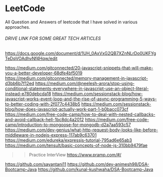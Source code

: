 # LeetCode
All Question and Answers of leetcode that I have solved in various approaches.

######  DRIVE LINK FOR SOME GREAT TECH ARTICLES #####
https://docs.google.com/document/d/1UH_0AxVxG2QB7XZnNLrDo0UKFYgTeDqVOAdhvNf4Hqw/edit


https://medium.com/gitconnected/20-javascript-snippets-that-will-make-you-a-better-developer-68dfe4bf5019
https://medium.com/gitconnected/memory-management-in-javascript-d3bb6b7f12ed
https://medium.com/@neelesh-arora/stop-using-conditional-statements-everywhere-in-javascript-use-an-object-literal-instead-e780debcda18
https://medium.com/sessionstack-blog/how-javascript-works-event-loop-and-the-rise-of-async-programming-5-ways-to-better-coding-with-2f077c4438b5
https://medium.com/sessionstack-blog/how-does-javascript-actually-work-part-1-b0bacc073cf
https://medium.com/free-code-camp/how-to-deal-with-nested-callbacks-and-avoid-callback-hell-1bc8dc4a2012
https://medium.com/free-code-camp/introduction-to-mongoose-for-mongodb-d2a7aa593c57
https://medium.com/dev-genius/what-http-request-body-looks-like-before-middleware-in-nodejs-express-117ab9c63701
https://medium.com/edureka/expressjs-tutorial-795ad6e65ab3
https://medium.com/tensult/basic-concepts-of-node-js-310bb9479fae


>>Practice InterView
https://www.pramp.com/#/

>>
https://github.com/sayantani11
https://github.com/dey-animesh98/DSA-Bootcamp-Java
https://github.com/kunal-kushwaha/DSA-Bootcamp-Java